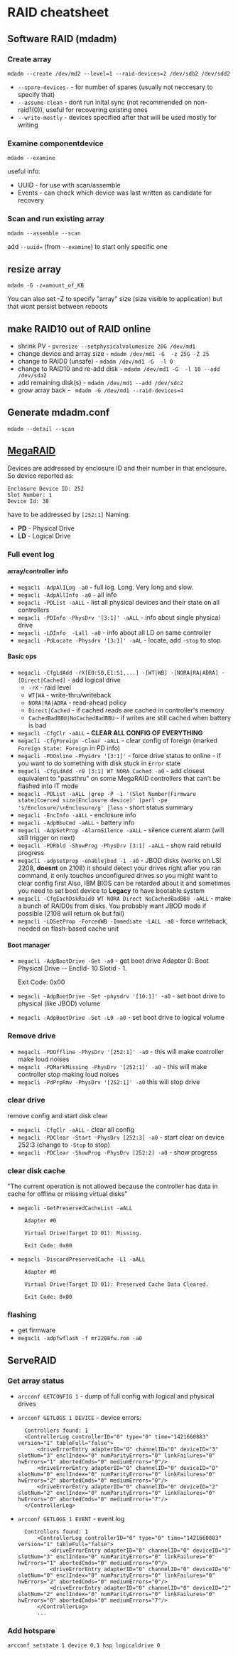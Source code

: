# RAID cheatsheet

## Software RAID (mdadm)

### Create array

`mdadm --create /dev/md2 --level=1 --raid-devices=2 /dev/sdb2 /dev/sdd2`

* `--spare-devices-` - for number of spares (usually not neccesary to specify that)
* `--assume-clean` - dont run inital sync (not recommended on non-raid1(0)), useful for recovering existing ones
* `--write-mostly` - devices specified after that will be used mostly for writing

### Examine componentdevice

`mdadm --examine`

useful info:

* UUID - for use with scan/assemble
* Events - can check which device was last written as candidate for recovery

### Scan and run existing array

`mdadm --assemble --scan`

add `--uuid=` (from `--examine`) to start only specific one

## resize array

`mdadm -G -z=amount_of_KB`

You can also set -Z to specify "array" size (size visible to application) but that wont persist between reboots

## make RAID10 out of RAID online

* shrink PV - `pvresize --setphysicalvolumesize 20G /dev/md1`
* change device and array size - `mdadm /dev/md1 -G  -z 25G -Z 25`
* change to RAID0 (unsafe) - `mdadm /dev/md1 -G  -l 0`
* change to RAID10 and re-add disk - `mdadm /dev/md1 -G  -l 10 --add /dev/sda2`
* add remaining disk(s) - `mdadm /dev/md1 --add /dev/sdc2`
* grow array back - ` mdadm -G /dev/md1 --raid-devices=4`

## Generate mdadm.conf

`mdadm --detail --scan`



## [MegaRAID](http://www.lsi.com/Search/pages/results.aspx?k=megacli&r=assettype%3D%22AQpVc2VyIEd1aWRlCWFzc2V0dHlwZQECXiICIiQ%3D%22)

Devices are addressed by enclosure ID and their number in that enclosure. So device reported as:

    Enclosure Device ID: 252
    Slot Number: 1
    Device Id: 38

have to be addressed by `[252:1]`
Naming:
* **PD** - Physical Drive
* **LD** - Logical Drive

### Full event log ###

#### array/controller info

* `megacli -AdpAlILog -a0` - full log. Long. Very long and slow.
* `megacli -AdpAllInfo -a0` - all info
* `megacli -PDList -aALL` - list all physical devices and their state on all controllers
* `megacli -PDInfo -PhysDrv '[3:1]' -aALL` - info about single physical drive
* `megacli -LDInfo  -Lall -a0` - info about all LD on same controller
* `megacli -PdLocate -Physdrv '[3:1]' -aAL` - locate, add `-stop` to stop

#### Basic ops

* `megacli -CfgLdAdd -rX[E0:S0,E1:S1,...] -[WT|WB] -[NORA|RA|ADRA] -[Direct|Cached]` - add logical drive
    * `-rX` - raid level
    * `WT|WA` - write-thru/writeback
    * `NORA|RA|ADRA` - read-ahead policy
    * `Direct|Cached` - if cached reads are cached in controller's memory
    * `CachedBadBBU|NoCachedBadBBU` - if writes are still cached when battery is bad
* `megacli -CfgClr -aALL` - **CLEAR ALL CONFIG OF EVERYTHING**
* `megacli -CfgForeign -Clear -aALL` - clear config of foreign (marked `Foreign State: Foreign` in PD info)
* `megacli -PDOnline -Physdrv '[3:1]'` - force drive status to online - if you want to do something with disk stuck in `Error` state
* `megacli -CfgLdAdd -r0 [3:1] WT NORA Cached -a0` - add closest equivalent to "passthru" on some MegaRAID controllers that can't be flashed into IT mode
* `megacli -PDList -aALL |grep -P -i '(Slot Number|Firmware state|Coerced size|Enclosure device)' |perl -pe 's/Enclosure/\nEnclosure/g' |less` - short status summary
* `megacli -EncInfo -aALL` - enclosure info
* `megacli -AdpBbuCmd -aALL` - battery info
* `megacli -AdpSetProp -AlarmSilence -aALL` - silence current alarm (will still trigger on next)
* `megacli -PDRbld -ShowProg -PhysDrv [3:1] -aALL` - show raid rebuild progress
* `megacli -adpsetprop -enablejbod -1 -a0` - JBOD disks (works on LSI 2208, **doesnt** on 2108)
    it should detect your drives right after you ran command, it only touches unconfigured drives so you might want to clear config first
    Also, IBM BIOS can be retarded about it and sometimes you need to set boot device to **Legacy** to have bootable system
* `megacli -CfgEachDskRaid0 WT NORA Direct NoCachedBadBBU -aALL` - make a bunch of RAID0s from disks. You probably want JBOD mode  if possible (2108 will return ok but fail)
* `megacli -LDSetProp -ForcedWB -Immediate -LALL -a0` - force writeback, needed on flash-based cache unit

#### Boot manager

* `megacli -AdpBootDrive -Get -a0` -  get boot drive
    Adapter 0: Boot Physical Drive -- EnclId- 10 Slotid - 1.

    Exit Code: 0x00
* `megacli -AdpBootDrive -Set -physdrv '[10:1]' -a0` - set boot drive to physical (like JBOD) volume
* `megacli -AdpBootDrive -Set -L0 -a0` - set boot drive to logical volume


### Remove drive

* `megacli -PDOffline -PhysDrv '[252:1]' -a0` - this will make controller make loud noises
* `megacli -PDMarkMissing -PhysDrv '[252:1]' -a0` - this will make controller stop making loud noises
* `megacli -PdPrpRmv -PhysDrv '[252:1]' -a0` this will stop drive

### clear drive

remove config and start disk clear

* `megacli -CfgClr -aALL` - clear all config
* `megacli -PDClear -Start -PhysDrv [252:3] -a0` - start clear on device 252:3 (change to `-Stop` to stop)
* `megacli -PDClear -ShowProg -PhysDrv [252:2] -a0` - show progress

### clear disk cache

 "The current operation is not allowed because the controller has data in cache for offline or missing virtual disks"

* `megacli -GetPreservedCacheList -aALL`

        Adapter #0

        Virtual Drive(Target ID 01): Missing.

        Exit Code: 0x00

* `megacli -DiscardPreservedCache -L1 -aALL`

        Adapter #0

        Virtual Drive(Target ID 01): Preserved Cache Data Cleared.

        Exit Code: 0x00


### flashing

* get firmware
* `megacli -adpfwflash -f mr2208fw.rom -a0`

## ServeRAID

### Get array status
* `arcconf GETCONFIG 1` - dump of full config with logical and physical drives
* `arcconf GETLOGS 1 DEVICE` - device errors:

        Controllers found: 1
        <ControllerLog controllerID="0" type="0" time="1421660883" version="1" tableFull="false">
            <driveErrorEntry adapterID="0" channelID="0" deviceID="3" slotNum="3" enclIndex="0" numParityErrors="0" linkFailures="0" hwErrors="1" abortedCmds="0" mediumErrors="0"/>
            <driveErrorEntry adapterID="0" channelID="0" deviceID="0" slotNum="0" enclIndex="0" numParityErrors="0" linkFailures="0" hwErrors="2" abortedCmds="0" mediumErrors="0"/>
            <driveErrorEntry adapterID="0" channelID="0" deviceID="2" slotNum="2" enclIndex="0" numParityErrors="0" linkFailures="0" hwErrors="0" abortedCmds="0" mediumErrors="7"/>
        </ControllerLog>

* `arcconf GETLOGS 1 EVENT` - event log

        Controllers found: 1
            <ControllerLog controllerID="0" type="0" time="1421660883" version="1" tableFull="false">
                <driveErrorEntry adapterID="0" channelID="0" deviceID="3" slotNum="3" enclIndex="0" numParityErrors="0" linkFailures="0" hwErrors="1" abortedCmds="0" mediumErrors="0"/>
                <driveErrorEntry adapterID="0" channelID="0" deviceID="0" slotNum="0" enclIndex="0" numParityErrors="0" linkFailures="0" hwErrors="2" abortedCmds="0" mediumErrors="0"/>
                <driveErrorEntry adapterID="0" channelID="0" deviceID="2" slotNum="2" enclIndex="0" numParityErrors="0" linkFailures="0" hwErrors="0" abortedCmds="0" mediumErrors="7"/>
            </ControllerLog>
            ...

### Add hotspare
`arcconf setstate 1 device 0,1 hsp logicaldrive 0`
